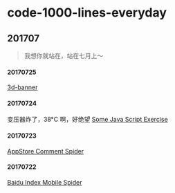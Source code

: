 # code-1000-lines-everyday


## 201707
> 我想你就站在，站在七月上～
 
#### 20170725
[3d-banner](./201707/20170725)

#### 20170724
变压器炸了，38°C 啊，好绝望
[Some Java Script Exercise](./201707/20170724)

#### 20170723
[AppStore Comment Spider](./201707/20170723)

#### 20170722
[Baidu Index Mobile Spider](./201707/20170722/baidu-index-mobile-spider)


